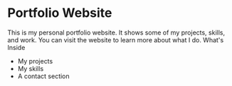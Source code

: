 # Portfolio Website
This is my personal portfolio website. It shows some of my projects, skills, and work. You can visit the website to learn more about what I do.
What's Inside
- My projects
- My skills
- A contact section
